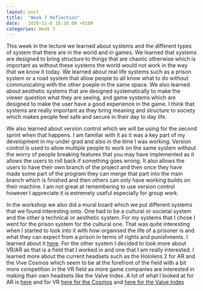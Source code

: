 ```yaml
---
layout: post
title:  "Week 7 Reflection"
date:   2020-11-6 10:30:00 +0100
categories: Week 7
---
```


This week in the lecture we learned about systems and the different types of system that there are in the world and in games. We learned that systems are designed to bring structure to things that are chaotic otherwise which is important as without these systems the world would not work in the way that we know it today. We learned about real life systems such as a prison system or a road system that allow people to all know what to do without communicating with the other poeple in the same space. We also learned about aesthetic systems that are designed systematically to make the viewer question what they are seeing, and game systems which are designed to make the user have a good experience in the game. I think that systems are really important as they bring meaning and structure to society which makes people feel safe and secure in their day to day life.

We also learned about version control which we will be using for the second sprint when that happens. I am familiar with it as it was a key part of my development in my under grad and also in the time I was working. Version control is used to allow multiple people to work on the same system without the worry of people breaking features that you may have implemented as it allows the users to roll back if something goes wrong. It also allows the users to have their own branch of the project and then once they have made some part of the program they can merge that part into the main branch which is finished and then others can only have working builds on their machine. I am not great at remembering to use version control however I appreciate it is extremely useful especially for group work.

In the workshop we also did a mural board which we put different systems that we found interesting onto. One had to be a cultural or societal system and the other a technical or aesthetic system. For my systems that I chose I went for the prison system for the cultural one. That was quite interesting when I started to look into it with how organised the life of a prisoner is and what they can expect from a prison in terms of rights and punishments. I learned about it <a href="https://www.gov.uk/life-in-prison">here</a>. For the other system I decided to look more about VR/AR as that is a field that I worked in and one that I am really interested. I learned more about the current headsets such as the Hololens 2 for AR and the Vive Cosmos which seem to be at the forefront of the field with a bit more competition in the VR field as more game companies are interested in making thair own headsets like the Valve Index. A lot of what I looked at for AR is <a href="https://www.microsoft.com/en-gb/hololens/hardware">here</a> and for VR <a href="https://www.vive.com/us/product/vive-cosmos-elite/overview/">here for the Cosmos</a> and <a href="https://www.valvesoftware.com/en/index">here for the Valve Index</a>
